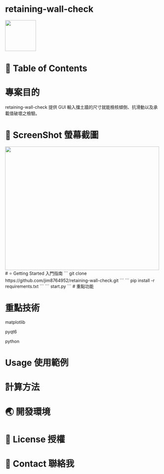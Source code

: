 # retaining-wall-check

<img src="https://firebasestorage.googleapis.com/v0/b/my-blog-14004.appspot.com/o/retaining-wall-check%2FRWAnal.png?alt=media&token=dc3d38e0-a3af-4089-a7d9-35ebb47c0a24"
width="100" height="100">

# 📔 Table of Contents

# 專案目的
retaining-wall-check 提供 GUI 輸入擋土牆的尺寸就能檢核傾倒、抗滑動以及承載值破壞之檢驗。

# 📸 ScreenShot 螢幕截圖
<img src="https://firebasestorage.googleapis.com/v0/b/my-blog-14004.appspot.com/o/retaining-wall-check%2FScreenShot1.png?alt=media&token=95215644-7f4e-47cf-938d-c976b340c890" width="500" height="400">
# ⭐ Getting Started 入門指南
```
git clone https://github.com/jim8764952/retaining-wall-check.git
```
```
pip install -r requirements.txt
```
```
start.py
```
# 重點功能


# 重點技術
matplotlib

pyqt6

python

# Usage 使用範例

# 計算方法


# 🌏 開發環境


# 🚧 License 授權

# 🤝 Contact 聯絡我
